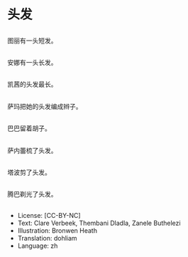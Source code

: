# 头发

##
图丽有一头短发。

##
安娜有一头长发。

##
凯茜的头发最长。

##
萨玛把她的头发编成辫子。

##
巴巴留着胡子。

##
萨内蕾梳了头发。

##
塔波剪了头发。

##
腾巴剃光了头发。

##
* License: [CC-BY-NC]
* Text: Clare Verbeek, Thembani Dladla, Zanele Buthelezi
* Illustration: Bronwen Heath
* Translation: dohliam
* Language: zh
